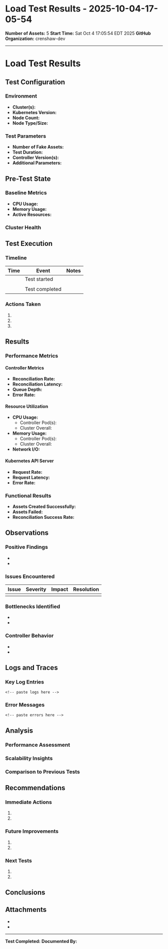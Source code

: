 # Load Test Results - 2025-10-04-17-05-54

**Number of Assets:** 5
**Start Time:** Sat Oct  4 17:05:54 EDT 2025
**GitHub Organization:** crenshaw-dev

---

# Load Test Results

<!-- This template will be copied to each run directory and should be filled out during/after the test -->

## Test Configuration

### Environment
- **Cluster(s):** <!-- e.g., staging-cluster-1, staging-cluster-2 -->
- **Kubernetes Version:** <!-- e.g., 1.28.0 -->
- **Node Count:** <!-- Number of nodes in cluster -->
- **Node Type/Size:** <!-- e.g., n1-standard-4, t3.large -->

### Test Parameters
- **Number of Fake Assets:** <!-- Will be filled in by setup script -->
- **Test Duration:** <!-- How long the test ran -->
- **Controller Version(s):** <!-- Version of the controllers being tested -->
- **Additional Parameters:** <!-- Any other relevant configuration -->

## Pre-Test State

### Baseline Metrics
- **CPU Usage:** <!-- Baseline CPU before test -->
- **Memory Usage:** <!-- Baseline memory before test -->
- **Active Resources:** <!-- Count of resources before test -->

### Cluster Health
<!-- Document any pre-existing issues or cluster state -->

## Test Execution

### Timeline
<!-- Document key events during the test -->

| Time | Event | Notes |
|------|-------|-------|
| | Test started | |
| | | |
| | Test completed | |

### Actions Taken
<!-- Document step-by-step what you did during the test -->

1. 
2. 
3. 

## Results

### Performance Metrics

#### Controller Metrics
- **Reconciliation Rate:** <!-- reconciliations per second/minute -->
- **Reconciliation Latency:** <!-- p50, p95, p99 latencies -->
- **Queue Depth:** <!-- work queue depth over time -->
- **Error Rate:** <!-- errors per second/minute -->

#### Resource Utilization
- **CPU Usage:**
  - Controller Pod(s): <!-- peak and average -->
  - Cluster Overall: <!-- impact on cluster -->
- **Memory Usage:**
  - Controller Pod(s): <!-- peak and average -->
  - Cluster Overall: <!-- impact on cluster -->
- **Network I/O:** <!-- if relevant -->

#### Kubernetes API Server
- **Request Rate:** <!-- requests per second -->
- **Request Latency:** <!-- p50, p95, p99 -->
- **Error Rate:** <!-- 4xx, 5xx errors -->

### Functional Results
- **Assets Created Successfully:** <!-- number/percentage -->
- **Assets Failed:** <!-- number/percentage -->
- **Reconciliation Success Rate:** <!-- percentage -->

## Observations

### Positive Findings
<!-- What worked well? -->

- 
- 

### Issues Encountered
<!-- What problems occurred? -->

| Issue | Severity | Impact | Resolution |
|-------|----------|--------|------------|
| | | | |

### Bottlenecks Identified
<!-- Where are the performance constraints? -->

- 
- 

### Controller Behavior
<!-- How did the controllers respond under load? -->

- 
- 

## Logs and Traces

### Key Log Entries
<!-- Paste relevant log excerpts -->

```
<!-- paste logs here -->
```

### Error Messages
<!-- Document any error messages encountered -->

```
<!-- paste errors here -->
```

## Analysis

### Performance Assessment
<!-- Overall assessment of performance under this load -->

### Scalability Insights
<!-- What does this test tell us about scalability? -->

### Comparison to Previous Tests
<!-- If applicable, how does this compare to earlier runs? -->

## Recommendations

### Immediate Actions
<!-- What should be done right away? -->

1. 
2. 

### Future Improvements
<!-- What could be improved for better performance? -->

1. 
2. 

### Next Tests
<!-- What should be tested next? -->

1. 
2. 

## Conclusions

<!-- Overall conclusions from this load test -->

## Attachments

<!-- Reference any additional files, screenshots, or data -->

- 
- 

---

**Test Completed:** <!-- Fill in completion timestamp -->
**Documented By:** <!-- Your name -->

